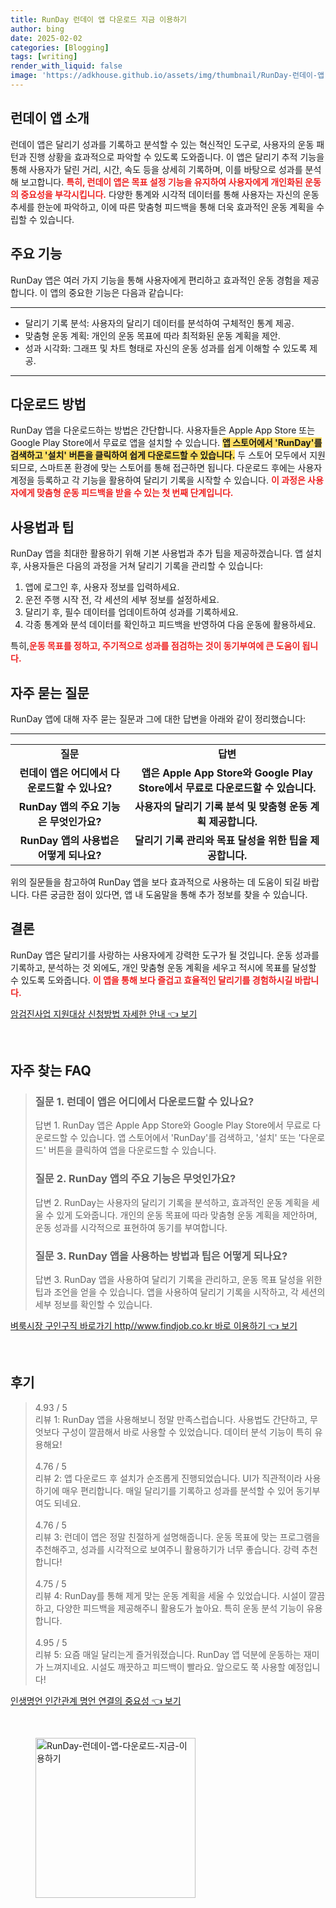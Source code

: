 ```yaml
---
title: RunDay 런데이 앱 다운로드 지금 이용하기
author: bing
date: 2025-02-02
categories: [Blogging]
tags: [writing]
render_with_liquid: false
image: 'https://adkhouse.github.io/assets/img/thumbnail/RunDay-런데이-앱-다운로드-지금-이용하기.webp'
---
```



<h2 id='런데이_앱_소개'>런데이 앱 소개</h2>

<p>런데이 앱은 달리기 성과를 기록하고 분석할 수 있는 혁신적인 도구로, 사용자의 운동 패턴과 진행 상황을 효과적으로 파악할 수 있도록 도와줍니다. 이 앱은 달리기 추적 기능을 통해 사용자가 달린 거리, 시간, 속도 등을 상세히 기록하며, 이를 바탕으로 성과를 분석해 보고합니다. <b><span style="color: #ee2323;">특히, 런데이 앱은 목표 설정 기능을 유지하여 사용자에게 개인화된 운동의 중요성을 부각시킵니다.</span></b> 다양한 통계와 시각적 데이터를 통해 사용자는 자신의 운동 추세를 한눈에 파악하고, 이에 따른 맞춤형 피드백을 통해 더욱 효과적인 운동 계획을 수립할 수 있습니다.</p>

<h2 id='주요_기능'>주요 기능</h2>

<p>RunDay 앱은 여러 가지 기능을 통해 사용자에게 편리하고 효과적인 운동 경험을 제공합니다. 이 앱의 중요한 기능은 다음과 같습니다:</p>

<hr />

<ul>
    <li>달리기 기록 분석: 사용자의 달리기 데이터를 분석하여 구체적인 통계 제공.</li>
    <li>맞춤형 운동 계획: 개인의 운동 목표에 따라 최적화된 운동 계획을 제안.</li>
    <li>성과 시각화: 그래프 및 차트 형태로 자신의 운동 성과를 쉽게 이해할 수 있도록 제공.</li>
</ul>

<hr />

<h2 id='다운로드_방법'>다운로드 방법</h2>

<p>RunDay 앱을 다운로드하는 방법은 간단합니다. 사용자들은 Apple App Store 또는 Google Play Store에서 무료로 앱을 설치할 수 있습니다. <b><span style="background-color: #ffe066;">앱 스토어에서 'RunDay'를 검색하고 '설치' 버튼을 클릭하여 쉽게 다운로드할 수 있습니다.</span></b> 두 스토어 모두에서 지원되므로, 스마트폰 환경에 맞는 스토어를 통해 접근하면 됩니다. 다운로드 후에는 사용자 계정을 등록하고 각 기능을 활용하여 달리기 기록을 시작할 수 있습니다. <b><span style="color: #ee2323;">이 과정은 사용자에게 맞춤형 운동 피드백을 받을 수 있는 첫 번째 단계입니다.</span></b></p>

<h2 id='사용법과_팁'>사용법과 팁</h2>

<p>RunDay 앱을 최대한 활용하기 위해 기본 사용법과 추가 팁을 제공하겠습니다. 앱 설치 후, 사용자들은 다음의 과정을 거쳐 달리기 기록을 관리할 수 있습니다:</p>

<ol>
    <li>앱에 로그인 후, 사용자 정보를 입력하세요.</li>
    <li>운전 주행 시작 전, 각 세션의 세부 정보를 설정하세요.</li>
    <li>달리기 후, 필수 데이터를 업데이트하여 성과를 기록하세요.</li>
    <li>각종 통계와 분석 데이터를 확인하고 피드백을 반영하여 다음 운동에 활용하세요.</li>
</ol>

<p>특히,<b><span style="color: #ee2323;">운동 목표를 정하고, 주기적으로 성과를 점검하는 것이 동기부여에 큰 도움이 됩니다.</span></b></p>

<h2 id='자주_묻는_질문'>자주 묻는 질문</h2>

<p>RunDay 앱에 대해 자주 묻는 질문과 그에 대한 답변을 아래와 같이 정리했습니다:</p>

<hr />

<table>
    <tr>
        <td style="text-align: center; height: 17px;"><b>질문</b></td>
        <td style="text-align: center; height: 17px;"><b>답변</b></td>
    </tr>
    <tr>
        <td style="text-align: center; height: 17px;"><b>런데이 앱은 어디에서 다운로드할 수 있나요?</b></td>
        <td style="text-align: center; height: 17px;"><b>앱은 Apple App Store와 Google Play Store에서 무료로 다운로드할 수 있습니다.</b></td>
    </tr>
    <tr>
        <td style="text-align: center; height: 17px;"><b>RunDay 앱의 주요 기능은 무엇인가요?</b></td>
        <td style="text-align: center; height: 17px;"><b>사용자의 달리기 기록 분석 및 맞춤형 운동 계획 제공합니다.</b></td>
    </tr>
    <tr>
        <td style="text-align: center; height: 17px;"><b>RunDay 앱의 사용법은 어떻게 되나요?</b></td>
        <td style="text-align: center; height: 17px;"><b>달리기 기록 관리와 목표 달성을 위한 팁을 제공합니다.</b></td>
    </tr>
</table>

<p>위의 질문들을 참고하여 RunDay 앱을 보다 효과적으로 사용하는 데 도움이 되길 바랍니다. 다른 궁금한 점이 있다면, 앱 내 도움말을 통해 추가 정보를 찾을 수 있습니다.</p>

<h2 id='결론'>결론</h2>

<p>RunDay 앱은 달리기를 사랑하는 사용자에게 강력한 도구가 될 것입니다. 운동 성과를 기록하고, 분석하는 것 외에도, 개인 맞춤형 운동 계획을 세우고 적시에 목표를 달성할 수 있도록 도와줍니다. <b><span style="color: #ee2323;">이 앱을 통해 보다 즐겁고 효율적인 달리기를 경험하시길 바랍니다.</span></b></p>


<p><a class="click-button" title="암검진사업 지원대상 신청방법 자세한 안내" href="https://adkhouse.github.io/posts/%EC%95%94%EA%B2%80%EC%A7%84%EC%82%AC%EC%97%85-%EC%A7%80%EC%9B%90%EB%8C%80%EC%83%81-%EC%8B%A0%EC%B2%AD%EB%B0%A9%EB%B2%95-%EC%9E%90%EC%84%B8%ED%95%9C-%EC%95%88%EB%82%B4/" rel="dofollow">암검진사업 지원대상 신청방법 자세한 안내 👈 보기</a></p><br>
<h2 id='자주_찾는_FAQ'>자주 찾는 FAQ</h2>
<div itemscope="" itemtype="https://schema.org/FAQPage"> 
<blockquote> 
<div itemscope="" itemprop="mainEntity" itemtype="https://schema.org/Question"> 
<h3 itemprop="name">질문 1. 런데이 앱은 어디에서 다운로드할 수 있나요?</h3> 
<div itemscope="" itemprop="acceptedAnswer" itemtype="https://schema.org/Answer"> 
<span itemprop="text"> 
<p>답변 1. RunDay 앱은 Apple App Store와 Google Play Store에서 무료로 다운로드할 수 있습니다. 앱 스토어에서 'RunDay'를 검색하고, '설치' 또는 '다운로드' 버튼을 클릭하여 앱을 다운로드할 수 있습니다.</p> 
</span> 
</div> 
</div> 

<div itemscope="" itemprop="mainEntity" itemtype="https://schema.org/Question"> 
<h3 itemprop="name">질문 2. RunDay 앱의 주요 기능은 무엇인가요?</h3> 
<div itemscope="" itemprop="acceptedAnswer" itemtype="https://schema.org/Answer"> 
<span itemprop="text"> 
<p>답변 2. RunDay는 사용자의 달리기 기록을 분석하고, 효과적인 운동 계획을 세울 수 있게 도와줍니다. 개인의 운동 목표에 따라 맞춤형 운동 계획을 제안하며, 운동 성과를 시각적으로 표현하여 동기를 부여합니다.</p> 
</span> 
</div> 
</div> 

<div itemscope="" itemprop="mainEntity" itemtype="https://schema.org/Question"> 
<h3 itemprop="name">질문 3. RunDay 앱을 사용하는 방법과 팁은 어떻게 되나요?</h3> 
<div itemscope="" itemprop="acceptedAnswer" itemtype="https://schema.org/Answer"> 
<span itemprop="text"> 
<p>답변 3. RunDay 앱을 사용하여 달리기 기록을 관리하고, 운동 목표 달성을 위한 팁과 조언을 얻을 수 있습니다. 앱을 사용하여 달리기 기록을 시작하고, 각 세션의 세부 정보를 확인할 수 있습니다.</p> 
</span> 
</div> 
</div> 

</blockquote> 
</div>
<p><a class="click-button" title="벼룩시장 구인구직 바로가기 http//www.findjob.co.kr 바로 이용하기" href="https://adkhouse.github.io/posts/%EB%B2%BC%EB%A3%A9%EC%8B%9C%EC%9E%A5-%EA%B5%AC%EC%9D%B8%EA%B5%AC%EC%A7%81-%EB%B0%94%EB%A1%9C%EA%B0%80%EA%B8%B0-httpwww.findjob.co.kr-%EB%B0%94%EB%A1%9C-%EC%9D%B4%EC%9A%A9%ED%95%98%EA%B8%B0/" rel="dofollow">벼룩시장 구인구직 바로가기 http//www.findjob.co.kr 바로 이용하기 👈 보기</a></p><br>
<h2 id='후기'>후기</h2>
<div itemscope itemtype="https://schema.org/Product">
  <blockquote>
  <div itemprop="review" itemscope itemtype="https://schema.org/Review">
      <div itemprop="reviewRating" itemscope itemtype="https://schema.org/Rating"> <span itemprop="ratingValue">4.93</span> / <span itemprop="bestRating">5</span> </div>
      <span itemprop="reviewBody">리뷰 1: RunDay 앱을 사용해보니 정말 만족스럽습니다. 사용법도 간단하고, 무엇보다 구성이 깔끔해서 바로 사용할 수 있었습니다. 데이터 분석 기능이 특히 유용해요!</span>
  </div>
  <br>
  <div itemprop="review" itemscope itemtype="https://schema.org/Review">
      <div itemprop="reviewRating" itemscope itemtype="https://schema.org/Rating"> <span itemprop="ratingValue">4.76</span> / <span itemprop="bestRating">5</span> </div>
      <span itemprop="reviewBody">리뷰 2: 앱 다운로드 후 설치가 순조롭게 진행되었습니다. UI가 직관적이라 사용하기에 매우 편리합니다. 매일 달리기를 기록하고 성과를 분석할 수 있어 동기부여도 되네요.</span>
  </div>
  <br>
  <div itemprop="review" itemscope itemtype="https://schema.org/Review">
      <div itemprop="reviewRating" itemscope itemtype="https://schema.org/Rating"> <span itemprop="ratingValue">4.76</span> / <span itemprop="bestRating">5</span> </div>
      <span itemprop="reviewBody">리뷰 3: 런데이 앱은 정말 친절하게 설명해줍니다. 운동 목표에 맞는 프로그램을 추천해주고, 성과를 시각적으로 보여주니 활용하기가 너무 좋습니다. 강력 추천합니다!</span>
  </div>
  <br>
  <div itemprop="review" itemscope itemtype="https://schema.org/Review">
      <div itemprop="reviewRating" itemscope itemtype="https://schema.org/Rating"> <span itemprop="ratingValue">4.75</span> / <span itemprop="bestRating">5</span> </div>
      <span itemprop="reviewBody">리뷰 4: RunDay를 통해 제게 맞는 운동 계획을 세울 수 있었습니다. 시설이 깔끔하고, 다양한 피드백을 제공해주니 활용도가 높아요. 특히 운동 분석 기능이 유용합니다.</span>
  </div>
  <br>
  <div itemprop="review" itemscope itemtype="https://schema.org/Review">
      <div itemprop="reviewRating" itemscope itemtype="https://schema.org/Rating"> <span itemprop="ratingValue">4.95</span> / <span itemprop="bestRating">5</span> </div>
      <span itemprop="reviewBody">리뷰 5: 요즘 매일 달리는게 즐거워졌습니다. RunDay 앱 덕분에 운동하는 재미가 느껴지네요. 시설도 깨끗하고 피드백이 빨라요. 앞으로도 쭉 사용할 예정입니다!</span>
  </div>
  </blockquote>
</div>
<p><a class="click-button" title="인생명언 인간관계 명언 연결의 중요성" href="https://adkhouse.github.io/posts/%EC%9D%B8%EC%83%9D%EB%AA%85%EC%96%B8-%EC%9D%B8%EA%B0%84%EA%B4%80%EA%B3%84-%EB%AA%85%EC%96%B8-%EC%97%B0%EA%B2%B0%EC%9D%98-%EC%A4%91%EC%9A%94%EC%84%B1/" rel="dofollow">인생명언 인간관계 명언 연결의 중요성 👈 보기</a></p><br>
<figure class="image"><img src="https://adkhouse.github.io/assets/img/thumbnail/RunDay-런데이-앱-다운로드-지금-이용하기.webp" alt="RunDay-런데이-앱-다운로드-지금-이용하기" width="256" height="256"></figure>
